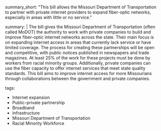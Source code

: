 summary_short: "This bill allows the Missouri Department of Transportation to partner with private internet providers to expand fiber-optic networks, especially in areas with little or no service."

summary: |
  The bill gives the Missouri Department of Transportation (often called MoDOT) the authority to work with private companies to build and improve fiber-optic internet networks across the state. Their main focus is on expanding internet access in areas that currently lack service or have limited coverage. The process for creating these partnerships will be open and competitive, with public notices published in newspapers and trade magazines. At least 25% of the work for these projects must be done by workers from racial minority groups. Additionally, private companies can use the fiber capacity to offer internet services that meet state quality standards. This bill aims to improve internet access for more Missourians through collaborations between the government and private companies.

tags:
  - Internet expansion
  - Public-private partnership
  - Broadband
  - Infrastructure
  - Missouri Department of Transportation
  - Racial Minority Workforce
